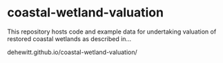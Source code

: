 # coastal-wetland-valuation
This repository hosts code and example data for undertaking valuation of restored coastal wetlands as described in...

dehewitt.github.io/coastal-wetland-valuation/
